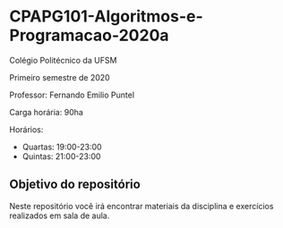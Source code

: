 # CPAPG101-Algoritmos-e-Programacao-2020a

Colégio Politécnico da UFSM

Primeiro semestre de 2020

Professor: Fernando Emilio Puntel

Carga horária: 90ha

Horários: 
 - Quartas: 19:00-23:00
 - Quintas: 21:00-23:00

## Objetivo do repositório
Neste repositório você irá encontrar materiais da disciplina e exercícios realizados em sala de aula.

